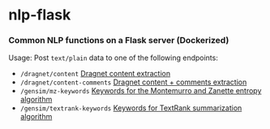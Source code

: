 # nlp-flask
### Common NLP functions on a Flask server (Dockerized)

Usage:
Post `text/plain` data to one of the following endpoints:
- `/dragnet/content` [Dragnet content extraction](https://github.com/dragnet-org/dragnet)
- `/dragnet/content-comments` [Dragnet content + comments extraction](https://github.com/dragnet-org/dragnet)
- `/gensim/mz-keywords` [Keywords for the Montemurro and Zanette entropy algorithm](https://radimrehurek.com/gensim/summarization/mz_entropy.html)
- `/gensim/textrank-keywords` [Keywords for TextRank summarization algorithm](https://radimrehurek.com/gensim/summarization/keywords.html)
